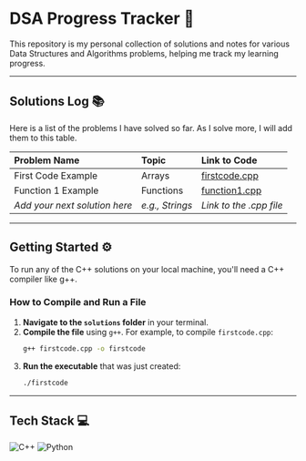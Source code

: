 # DSA Progress Tracker 🚀

This repository is my personal collection of solutions and notes for various Data Structures and Algorithms problems, helping me track my learning progress.

---

## Solutions Log 📚

Here is a list of the problems I have solved so far. As I solve more, I will add them to this table.

| Problem Name | Topic | Link to Code |
| :--- | :--- | :--- |
| First Code Example | Arrays | [firstcode.cpp](./solutions/firstcode.cpp) |
| Function 1 Example | Functions | [function1.cpp](./solutions/function1.cpp) |
| *Add your next solution here* | *e.g., Strings* | *Link to the .cpp file* |

---

## Getting Started ⚙️

To run any of the C++ solutions on your local machine, you'll need a C++ compiler like g++.

### How to Compile and Run a File

1.  **Navigate to the `solutions` folder** in your terminal.
2.  **Compile the file** using `g++`. For example, to compile `firstcode.cpp`:
    ```bash
    g++ firstcode.cpp -o firstcode
    ```
3.  **Run the executable** that was just created:
    ```bash
    ./firstcode
    ```

---

## Tech Stack 💻

<p align="left">
  <img src="https://img.shields.io/badge/C%2B%2B-00599C?style=for-the-badge&logo=c%2B%2B&logoColor=white" alt="C++"/>
  <img src="https://img.shields.io/badge/Python-3776AB?style=for-the-badge&logo=python&logoColor=white" alt="Python"/>
</p>
